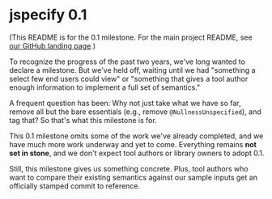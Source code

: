 # jspecify 0.1

(This README is for the 0.1 milestone. For the main project README, see
[our GitHub landing page](https://github.com/jspecify/jspecify).)

To recognize the progress of the past two years, we've long wanted to declare a
milestone. But we've held off, waiting until we had "something a select few end
users could view" or "something that gives a tool author enough information to
implement a full set of semantics."

A frequent question has been: Why not just take what we have so far, remove all
but the bare essentials (e.g., remove `@NullnessUnspecified`), and tag that? So
that's what this milestone is for.

This 0.1 milestone omits some of the work we've already completed, and we have
much more work underway and yet to come. Everything remains **not set in
stone**, and we don't expect tool authors or library owners to adopt 0.1.

Still, this milestone gives us something concrete. Plus, tool authors who want
to compare their existing semantics against our sample inputs get an officially
stamped commit to reference.
